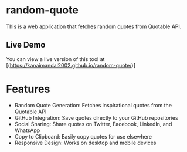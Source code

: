 # random-quote

 This is a web application that fetches random quotes from Quotable API.

 
## Live Demo

You can view a live version of this tool at [(https://kanaimandal2002.github.io/random-quote/)]

# Features

- Random Quote Generation: Fetches inspirational quotes from the Quotable API
- GitHub Integration: Save quotes directly to your GitHub repositories
- Social Sharing: Share quotes on Twitter, Facebook, LinkedIn, and WhatsApp
- Copy to Clipboard: Easily copy quotes for use elsewhere
- Responsive Design: Works on desktop and mobile devices
